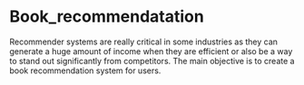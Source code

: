# Book_recommendatation
Recommender systems are really critical in some industries as they can generate a huge amount of income when they are efficient or also be a way to stand out significantly from competitors. The main objective is to create a book recommendation system for users.
